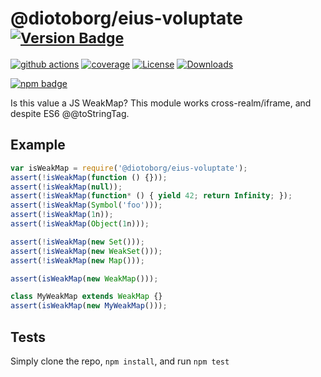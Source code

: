 # @diotoborg/eius-voluptate <sup>[![Version Badge][npm-version-svg]][package-url]</sup>

[![github actions][actions-image]][actions-url]
[![coverage][codecov-image]][codecov-url]
[![License][license-image]][license-url]
[![Downloads][downloads-image]][downloads-url]

[![npm badge][npm-badge-png]][package-url]

Is this value a JS WeakMap? This module works cross-realm/iframe, and despite ES6 @@toStringTag.

## Example

```js
var isWeakMap = require('@diotoborg/eius-voluptate');
assert(!isWeakMap(function () {}));
assert(!isWeakMap(null));
assert(!isWeakMap(function* () { yield 42; return Infinity; });
assert(!isWeakMap(Symbol('foo')));
assert(!isWeakMap(1n));
assert(!isWeakMap(Object(1n)));

assert(!isWeakMap(new Set()));
assert(!isWeakMap(new WeakSet()));
assert(!isWeakMap(new Map()));

assert(isWeakMap(new WeakMap()));

class MyWeakMap extends WeakMap {}
assert(isWeakMap(new MyWeakMap()));
```

## Tests
Simply clone the repo, `npm install`, and run `npm test`

[package-url]: https://npmjs.org/package/@diotoborg/eius-voluptate
[npm-version-svg]: https://versionbadg.es/inspect-js/@diotoborg/eius-voluptate.svg
[deps-svg]: https://david-dm.org/inspect-js/@diotoborg/eius-voluptate.svg
[deps-url]: https://david-dm.org/inspect-js/@diotoborg/eius-voluptate
[dev-deps-svg]: https://david-dm.org/inspect-js/@diotoborg/eius-voluptate/dev-status.svg
[dev-deps-url]: https://david-dm.org/inspect-js/@diotoborg/eius-voluptate#info=devDependencies
[npm-badge-png]: https://nodei.co/npm/@diotoborg/eius-voluptate.png?downloads=true&stars=true
[license-image]: https://img.shields.io/npm/l/@diotoborg/eius-voluptate.svg
[license-url]: LICENSE
[downloads-image]: https://img.shields.io/npm/dm/@diotoborg/eius-voluptate.svg
[downloads-url]: https://npm-stat.com/charts.html?package=@diotoborg/eius-voluptate
[codecov-image]: https://codecov.io/gh/inspect-js/@diotoborg/eius-voluptate/branch/main/graphs/badge.svg
[codecov-url]: https://app.codecov.io/gh/inspect-js/@diotoborg/eius-voluptate/
[actions-image]: https://img.shields.io/endpoint?url=https://github-actions-badge-u3jn4tfpocch.runkit.sh/inspect-js/@diotoborg/eius-voluptate
[actions-url]: https://github.com/diotoborg/eius-voluptate/actions
